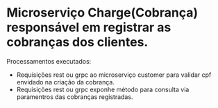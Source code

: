 # Microserviço Charge(Cobrança) responsável em registrar as cobranças dos clientes. 

Processamentos executados: 
- Requisições rest ou grpc  ao  microserviço customer para validar cpf envidado na criação da cobrança.
- Requisições rest ou grpc exponhe método para consulta via paramentros das cobranças registradas.

